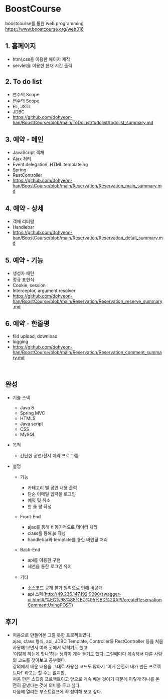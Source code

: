 # BoostCourse
boostcourse를 통한 web programming <br>
https://www.boostcourse.org/web316

## 1. 홈페이지
* html,css을 이용한 페이지 제작
* servlet을 이용한 현재 시간 출력
  
## 2. To do list
* 변수의 Scope
* 변수의 Scope
* EL, JSTL
* JDBC
* https://github.com/dohyeon-han/BoostCourse/blob/main/ToDoList/todolist/todolist_summary.md

## 3. 예약 - 메인
* JavaScript 객체
* Ajax 처리
* Event delegation, HTML templateing
* Spring
* RestController
* https://github.com/dohyeon-han/BoostCourse/blob/main/Reservation/Reservation_main_summary.md

## 4. 예약 - 상세
* 객체 리터럴
* Handlebar
* https://github.com/dohyeon-han/BoostCourse/blob/main/Reservation/Reservation_detail_summary.md

## 5. 예약 - 기능
* 생성자 패턴
* 정규 표현식
* Cookie, session
* Interceptor, argument resolver 
* https://github.com/dohyeon-han/BoostCourse/blob/main/Reservation/Reservation_reserve_summary.md

## 6. 예약 - 한줄평
* fild upload, download
* logging
* https://github.com/dohyeon-han/BoostCourse/blob/main/Reservation/Reservation_comment_summary.md
<br>

## 완성
* 기술 스택

  * Java 8
  * Spring MVC
  * HTML5
  * Java script
  * CSS
  * MySQL

* 목적
  * 간단한 공연/전시 예약 프로그램

* 설명
  * 기능
    * 카테고리 별 공연 내용 출력
    * 단순 이메일 입력을 로그인
    * 예약 및 취소
    * 한 줄 평 작성
  * Front-End
    * ajax를 통해 비동기적으로 데이터 처리
    * class를 통해 js 작성
    * handlebar와 template를 통한 바인딩 처리
  * Back-End
    * api를 이용한 구현
    * 세션을 통한 로그인 유지

  * 기타
    * 소스코드 공개 불가 원칙으로 인해 비공개
    * api 스펙(http://49.236.147.192:9090/swagger-ui.html#/%EC%98%88%EC%95%BD%20API/createReservationCommentUsingPOST)

## 후기
  * 처음으로 만들어본 그럴 듯한 프로젝트였다.<br>
  ajax, class 형식, api, JDBC Template, Controller와 RestController 등을 처음 사용해 보면서 여러 곳에서 막히기도 했고<br> 
  '이렇게 하는게 맞나'하는 생각이 계속 들기도 했다. 그럴때마다 계속해서 다른 사람의 코드를 찾아보고 공부했다.<br>
  강의에서 배운 내용을 그대로 사용한 코드도 많아서 '이게 온전히 내가 만든 프로젝트다!' 라고는 할 수는 없지만,<br>
  처음 만든 스프링 프로젝트이고 앞으로 계속 배울 것이기 때문에 이렇게 하나를 온전히 끝냈다는 것에 의미를 두고 싶다.<br>
  다음에 열리는 부스트캠프에 꼭 참여해 보고 싶다.
